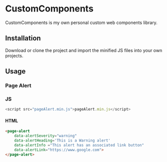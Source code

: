 # CustomComponents

CustomComponents is my own personal custom web components library.

## Installation

Download or clone the project and import the minified JS files into your own projects. 

## Usage 
### Page Alert
### JS
```javascript
<script src="pageAlert.min.js">pageAlert.min.js</script>
```
#### HTML
```html
<page-alert 
    data-alertSeverity="warning" 
    data-alertHeading='This is a Warning alert' 
    data-alertInfo ="This alert has an associated link button"
    data-alertLink="https://www.google.com">
</page-alert>
```
<script
